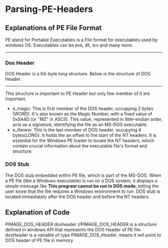 # Parsing-PE-Headers

## Explanations of PE File Format

PE stand for Portable Executables is a File format for executables used by windows OS. Executables can be exe, dll, srv and many more. 
*************************




### Dos Header
DOS Header is a 64-byte long structure. Below is the structure of DOS Header.
*********************
This structure is important to PE Header but only few member of it are important.
* e_magic: This is first member of the DOS header, occupying 2 bytes (WORD). It's also known as the Magic Number, with a fixed value of 0x5A4D (or "MZ" in ASCII). This value, represented in little-endian order, acts as a signature, identifying the file as an MS-DOS executable.
* e_lfanew: This is the last member of DOS header, occupying 4 bytes(LONG). It holds the an offset to the start of the NT headers. It is essential for the Windows PE loader to locate the NT headers, which contain crucial information about the executable file's format and structure.

### DOS Stub
The DOS stub embedded within PE file, which is part of the MS-DOS. When a PE file (like a Windows executable) is run on a DOS system, it displays a simple message like **This program cannot be run in DOS mode**, letting the user know that the file requires a Windows environment to run. DOS stub is located immediately after the DOS header and before the NT headers.




## Explanation of Code

PIMAGE_DOS_HEADER dosheader //PIMAGE_DOS_HEADER is a structure defined in windows API that represents the DOS Header of PE file. dosHeader is a variable of type PIMAGE_DOS_Header, means it will point to DOS header of PE file in memory
